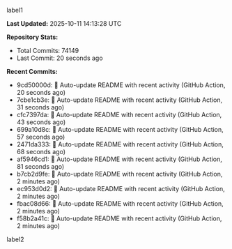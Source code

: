 
label1 
<!-- ACTIVITY_START -->
**Last Updated:** 2025-10-11 14:13:28 UTC

**Repository Stats:**
- Total Commits: 74149
- Last Commit: 20 seconds ago

**Recent Commits:**
- 9cd50000d: 🤖 Auto-update README with recent activity (GitHub Action, 20 seconds ago)
- 7cbe1cb3e: 🤖 Auto-update README with recent activity (GitHub Action, 31 seconds ago)
- cfc7397da: 🤖 Auto-update README with recent activity (GitHub Action, 43 seconds ago)
- 699a10d8c: 🤖 Auto-update README with recent activity (GitHub Action, 57 seconds ago)
- 2471da333: 🤖 Auto-update README with recent activity (GitHub Action, 68 seconds ago)
- af5946cd1: 🤖 Auto-update README with recent activity (GitHub Action, 81 seconds ago)
- b7cb2d9fe: 🤖 Auto-update README with recent activity (GitHub Action, 2 minutes ago)
- ec953d0d2: 🤖 Auto-update README with recent activity (GitHub Action, 2 minutes ago)
- fbac08d66: 🤖 Auto-update README with recent activity (GitHub Action, 2 minutes ago)
- f58b2a41c: 🤖 Auto-update README with recent activity (GitHub Action, 2 minutes ago)
<!-- ACTIVITY_END -->

label2
